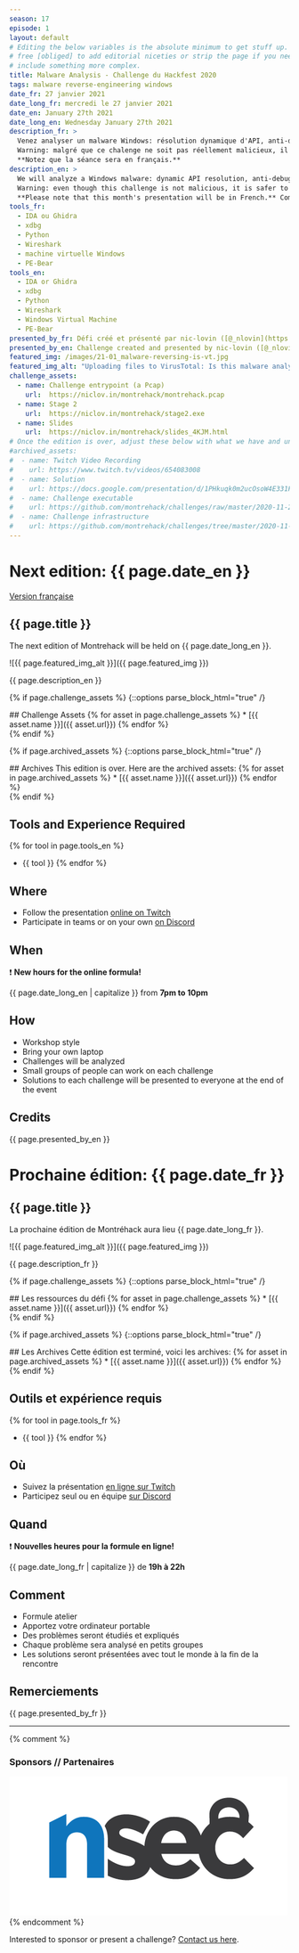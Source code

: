 ```yaml
---
season: 17
episode: 1
layout: default
# Editing the below variables is the absolute minimum to get stuff up. Feel
# free [obliged] to add editorial niceties or strip the page if you need to
# include something more complex.
title: Malware Analysis - Challenge du Hackfest 2020
tags: malware reverse-engineering windows
date_fr: 27 janvier 2021
date_long_fr: mercredi le 27 janvier 2021
date_en: January 27th 2021
date_long_en: Wednesday January 27th 2021
description_fr: >
  Venez analyser un malware Windows: résolution dynamique d'API, anti-debug et plus!
  Warning: malgré que ce chalenge ne soit pas réellement malicieux, il est mieux de l'exécuter dans une machine virtuelle.
  **Notez que la séance sera en français.**
description_en: >
  We will analyze a Windows malware: dynamic API resolution, anti-debug and more!
  Warning: even though this challenge is not malicious, it is safer to use a virtual machine.
  **Please note that this month's presentation will be in French.** Community support will be bilingual as always.
tools_fr: 
  - IDA ou Ghidra
  - xdbg
  - Python
  - Wireshark
  - machine virtuelle Windows
  - PE-Bear
tools_en: 
  - IDA or Ghidra
  - xdbg
  - Python
  - Wireshark
  - Windows Virtual Machine
  - PE-Bear
presented_by_fr: Défi créé et présenté par nic-lovin ([@_nlovin](https://twitter.com/_nlovin)) dans le cadre du [Hackfest 2020 CTF](https://hackfest.ca/)
presented_by_en: Challenge created and presented by nic-lovin ([@_nlovin](https://twitter.com/_nlovin)) for [Hackfest 2020 CTF](https://hackfest.ca)
featured_img: /images/21-01_malware-reversing-is-vt.jpg
featured_img_alt: "Uploading files to VirusTotal: Is this malware analysis?"
challenge_assets:
  - name: Challenge entrypoint (a Pcap)
    url:  https://niclov.in/montrehack/montrehack.pcap
  - name: Stage 2
    url:  https://niclov.in/montrehack/stage2.exe
  - name: Slides
    url:  https://niclov.in/montrehack/slides_4KJM.html
# Once the edition is over, adjust these below with what we have and uncomment
#archived_assets:
#  - name: Twitch Video Recording
#    url: https://www.twitch.tv/videos/654083008
#  - name: Solution
#    url: https://docs.google.com/presentation/d/1PHkuqk0m2ucOsoW4E331F965g9PFOz75Ci5-RLQpGAM/edit#slide=id.g89ba1ca4f6_0_211
#  - name: Challenge executable
#    url: https://github.com/montrehack/challenges/raw/master/2020-11-25_defcon-b3s23/challenge/b3s23
#  - name: Challenge infrastructure
#    url: https://github.com/montrehack/challenges/tree/master/2020-11-25_defcon-b3s23/
---
```


# Next edition: {{ page.date_en }}

[Version française](#french)

## {{ page.title }}

The next edition of Montrehack will be held on {{ page.date_long_en }}.

![{{ page.featured_img_alt }}]({{ page.featured_img }})

{{ page.description_en }}

{% if page.challenge_assets %}
{::options parse_block_html="true" /}
<div class="assets">
## Challenge Assets
{% for asset in page.challenge_assets %}
* [{{ asset.name }}]({{ asset.url}})
{% endfor %}
</div>
{% endif %}

{% if page.archived_assets %}
{::options parse_block_html="true" /}
<div class="archives">
## Archives
This edition is over. Here are the archived assets:
{% for asset in page.archived_assets %}
* [{{ asset.name }}]({{ asset.url}})
{% endfor %}
</div>
{% endif %}

## Tools and Experience Required

{% for tool in page.tools_en %}
* {{ tool }}
{% endfor %}

## Where

* Follow the presentation [online on Twitch](https://twitch.tv/montrehack/)
* Participate in teams or on your own [on Discord](https://discord.gg/4qfFwPX)

## When

:heavy_exclamation_mark: **New hours for the online formula!**

{{ page.date_long_en | capitalize }} from **7pm to 10pm**

## How

* Workshop style
* Bring your own laptop
* Challenges will be analyzed
* Small groups of people can work on each challenge
* Solutions to each challenge will be presented to everyone at the end of the event

## Credits

{{ page.presented_by_en }}


<a id="french"></a>
# Prochaine édition: {{ page.date_fr }}

## {{ page.title }}

La prochaine édition de Montréhack aura lieu {{ page.date_long_fr }}.

![{{ page.featured_img_alt }}]({{ page.featured_img }})

{{ page.description_fr }}

{% if page.challenge_assets %}
{::options parse_block_html="true" /}
<div class="assets">
## Les ressources du défi
{% for asset in page.challenge_assets %}
* [{{ asset.name }}]({{ asset.url}})
{% endfor %}
</div>
{% endif %}

{% if page.archived_assets %}
{::options parse_block_html="true" /}
<div class="archives">
## Les Archives
Cette édition est terminé, voici les archives:
{% for asset in page.archived_assets %}
* [{{ asset.name }}]({{ asset.url}})
{% endfor %}
</div>
{% endif %}

## Outils et expérience requis

{% for tool in page.tools_fr %}
* {{ tool }}
{% endfor %}

## Où

* Suivez la présentation [en ligne sur Twitch](https://twitch.tv/montrehack/)
* Participez seul ou en équipe [sur Discord](https://discord.gg/4qfFwPX)

## Quand

:heavy_exclamation_mark: **Nouvelles heures pour la formule en ligne!**

{{ page.date_long_fr | capitalize }} de **19h à 22h**

## Comment

* Formule atelier
* Apportez votre ordinateur portable
* Des problèmes seront étudiés et expliqués
* Chaque problème sera analysé en petits groupes
* Les solutions seront présentées avec tout le monde à la fin de la rencontre

## Remerciements

{{ page.presented_by_fr }}



<hr/>

{% comment %}
### Sponsors // Partenaires

[![NorthSec](/images/nsec_logo.png)](https://nsec.io/)
{% endcomment %}

Interested to sponsor or present a challenge? [Contact us here](https://docs.google.com/forms/d/e/1FAIpQLSecc0vfe3pIwMJjIBCYW4G43ZwtagwVESu_qHKnglnBc3R3ww/viewform?usp=sf_link).
